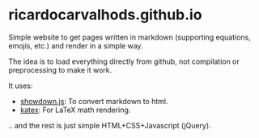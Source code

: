 # ricardocarvalhods.github.io

Simple website to get pages written in markdown (supporting equations, emojis, etc.) and render in a simple way.

The idea is to load everything directly from github, not compilation or preprocessing to make it work.

It uses:

- [showdown.js](https://github.com/showdownjs/showdown): To convert markdown to html.
- [katex](https://github.com/KaTeX/KaTeX): For LaTeX math rendering.

.. and the rest is just simple HTML+CSS+Javascript (jQuery).
